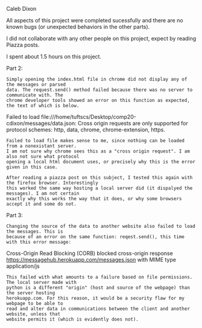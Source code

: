 Caleb Dixon

All aspects of this project were completed sucessfully and there are no known bugs (or unexpected
behaviors in the other parts).

I did not collaborate with any other people on this project, expect by reading Piazza posts.

I spent about 1.5 hours on this project.



Part 2:

	Simply opening the index.html file in chrome did not display any of the messages or parsed 
	data. The request.send() method failed because there was no server to communicate with. The 
	chrome developer tools showed an error on this function as expected, the text of which is below.

Failed to load file:///home/tuftscs/Desktop/comp20-cdixon/messages/data.json: Cross origin requests are only supported for protocol schemes: http, data, chrome, chrome-extension, https.

	Failed to load file makes sense to me, since nothing can be loaded from a nonexistant server. 
	I am not sure why chrome sees this as a "cross origin request". I am also not sure what protocol
	opening a local html document uses, or precisely why this is the error given in this case.  

	After reading a piazza post on this subject, I tested this again with the firefox browser. Interestingly
	this worked the same way hosting a local server did (it dispalyed the messages). I am not certain
	exactly why this works the way that it does, or why some browsers accept it and some do not.  


Part 3:

	Changing the source of the data to another website also failed to load the messages. This is 
	because of an error on the same function: reqest.send(), this time with this error message:

Cross-Origin Read Blocking (CORB) blocked cross-origin response https://messagehub.herokuapp.com/messages.json with MIME type application/js

	This failed with what amounts to a failure based on file permissions. The local server made with
	python is a different "origin" (host and source of the webpage) than the server hosting 
	herokuapp.com. For this reason, it would be a security flaw for my webpage to be able to
	read and alter data in communications between the client and another website, unless that
	website permits it (which is evidently does not). 
